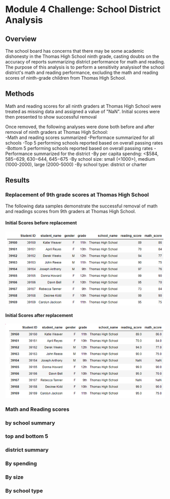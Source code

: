 # Module 4 Challenge: School District Analysis

## Overview
The school board has concerns that there may be some academic dishonesty in the Thomas High School ninth grade, casting doubts on the accuracy of reports summarizing district performance for math and reading. The purpose of this analysis is to perform a sensitivity analysisof the school district's math and reading performance, excluding the math and reading scores of ninth-grade children from Thomas High School.

## Methods
Math and reading scores for all ninth graders at Thomas High School were treated as missing data and assigned a value of "NaN". Initial scores were then presented to show successful removal

Once removed, the following analyses were done both before and after removal of ninth graders at Thomas High School:   
    -Math and reading scores summarized
    -Performace summarized for all schools
        -Top 5 performing schools reported based on overall passing rates
        -Bottom 5 performing schools reported based on overall passing rates
    -Performance summarized for the district
        -By per capita spendng: <$584, $585-$629, $630-$644, $645-$675
        -By school size: small (<1000>), medium (1000-2000), large (2000-5000)
        -By school type: district or charter

## Results

### Replacement of 9th grade scores at Thomas High School
The following data samples demonstrate the successful removal of math and readings scores from 9th graders at Thomas High School.

#### Initial Scores before replacement
![Initial scores](Resources/challenge_inital_scores.png)

#### Initial Scores after replacement
![Initial scores after update](Resources/challenge_inital_scores_NaN.png)

### Math and Reading scores

### by school summary

### top and bottom 5

### district summary

### By spending

### By size

### By school type
